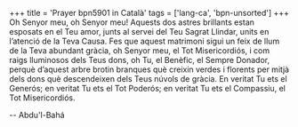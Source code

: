 +++
title = 'Prayer bpn5901 in Català'
tags = ['lang-ca', 'bpn-unsorted']
+++
Oh Senyor meu, oh Senyor meu! Aquests dos astres brillants estan esposats en el Teu amor, junts al servei del Teu Sagrat Llindar, units en l’atenció de la Teva Causa. Fes que aquest matrimoni sigui un feix de llum de la Teva abundant gràcia, oh Senyor meu, el Tot Misericordiós, i com raigs lluminosos dels Teus dons, oh Tu, el Benèfic, el Sempre Donador, perquè d’aquest arbre brotin branques què creixin verdes i florents per mitjà dels dons què descendeixen dels Teus núvols de gràcia.
En veritat Tu ets el Generós; en veritat Tu ets el Tot Poderós; en veritat Tu ets el Compassiu, el Tot Misericordiós.

-- Abdu'l-Bahá
